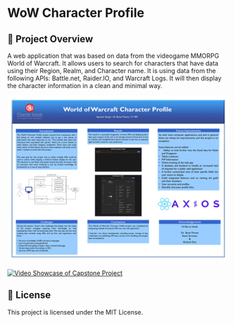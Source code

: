 # WoW Character Profile

## 💸 Project Overview
A web application that was based on data from the videogame MMORPG World of Warcraft. It allows users to search for characters that have data using their Region, Realm, and Character name. It is using data from the following APIs: Battle.net, Raider.IO, and Warcraft Logs. It will then display the character information in a clean and minimal way.


![Capstone Poster Image](/spencer-burge-blue-36x48a.jpg)


[![Video Showcase of Capstone Project](https://img.youtube.com/vi/JTybS8LrZiw/0.jpg)](https://www.youtube.com/watch?v=JTybS8LrZiw "WoW Character Profile Showcase")



## 📄 License
This project is licensed under the MIT License.
